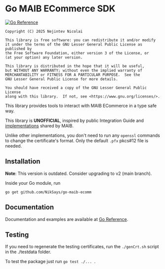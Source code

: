 # Go MAIB ECommerce SDK

[![Go Reference](https://pkg.go.dev/badge/github.com/NikSays/go-maib-ecomm.svg)](https://pkg.go.dev/github.com/NikSays/go-maib-ecomm)

    Copyright (C) 2025 Nejintev Nicolai

    This library is free software: you can redistribute it and/or modify
    it under the terms of the GNU Lesser General Public License as published by
    the Free Software Foundation, either version 3 of the License, or
    (at your option) any later version.

    This library is distributed in the hope that it will be useful,
    but WITHOUT ANY WARRANTY; without even the implied warranty of
    MERCHANTABILITY or FITNESS FOR A PARTICULAR PURPOSE.  See the
    GNU Lesser General Public License for more details.

    You should have received a copy of the GNU Lesser General Public License
    along with this library.  If not, see <https://www.gnu.org/licenses/>.

This library provides tools to interact with MAIB ECommerce in a type safe way.

This library is **UNOFFICIAL**, inspired by public Integration Guide and [implementations](https://github.com/maibank) 
shared by MAIB.

Unlike other implementations, you don't need to run any `openssl` commands to change the certificate's format.
Only the default `.pfx` pkcs#12 file is needed. 

## Installation

**Note**: This version is outdated. Consider upgrading to v2 (main branch).

Inside your Go module, run
```shell
go get github.com/NikSays/go-maib-ecomm
```

## Documentation

Documentation and examples are available at [Go Reference](https://pkg.go.dev/github.com/NikSays/go-maib-ecomm).

## Testing

If you need to regenerate the testing certificates, run the `./genCrt.sh` script
in the ./testdata folder.

To test the package just run `go test ./... `.
